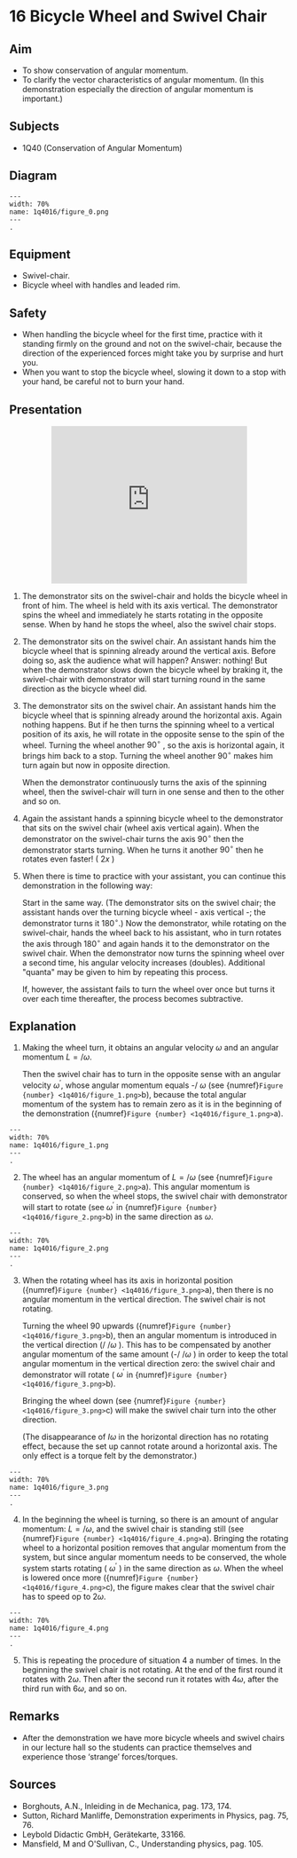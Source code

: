 

# 16 Bicycle Wheel and Swivel Chair 
    
  
## Aim   
 
 *  To show conservation of angular momentum. 
 *  To clarify the vector characteristics of angular momentum. (In this demonstration especially the direction of angular momentum is important.)
   
  
## Subjects   
* 1Q40 (Conservation of Angular Momentum)   

## Diagram
    
```{figure} figures/figure_0.png  
---  
width: 70%  
name: 1q4016/figure_0.png  
---  
. 
```
    
  
## Equipment   
 *  Swivel-chair. 
 *  Bicycle wheel with handles and leaded rim.   
  
## Safety   
 
 *  When handling the bicycle wheel for the first time, practice with it standing firmly on the ground and not on the swivel-chair, because the direction of the experienced forces might take you by surprise and hurt you. 
 *  When you want to stop the bicycle wheel, slowing it down to a stop with your hand, be careful not to burn your hand.
      
  
## Presentation

<div style="display: flex; justify-content: center;">
    <div style="position: relative; width: 70%; height: 0; padding-bottom: 56.25%;">
        <iframe
            src="https://www.youtube.com/embed/enrU1xcXB8o?si=FoEwhBydM4p1t-oD"
            style="position: absolute; top: 0; left: 0; width: 100%; height: 100%;"
            frameborder="0"
            allow="accelerometer; autoplay; clipboard-write; encrypted-media; gyroscope; picture-in-picture"
            allowfullscreen
        ></iframe>
    </div>
</div>

1. The demonstrator sits on the swivel-chair and holds the bicycle wheel in front of him. The wheel is held with its axis vertical. The demonstrator spins the wheel and immediately he starts rotating in the opposite sense. When by hand he stops the wheel, also the swivel chair stops.
2. The demonstrator sits on the swivel chair. An assistant hands him the bicycle wheel that is spinning already around the vertical axis. Before doing so, ask the audience what will happen? Answer: nothing! But when the demonstrator slows down the bicycle wheel by braking it, the swivel-chair with demonstrator will start turning round in the same direction as the bicycle wheel did.
3. The demonstrator sits on the swivel chair. An assistant hands him the bicycle wheel that is spinning already around the horizontal axis. Again nothing happens. But if he then turns the spinning wheel to a vertical position of its axis, he will rotate in the opposite sense to the spin of the wheel. Turning the wheel another $90^\circ$ , so the axis is horizontal again, it brings him back to a stop. Turning the wheel another $90^\circ$ makes him turn again but now in opposite direction.

    When the demonstrator continuously turns the axis of the spinning wheel, then the swivel-chair will turn in one sense and then to the other and so on.

4. Again the assistant hands a spinning bicycle wheel to the demonstrator that sits on the swivel chair (wheel axis vertical again). When the demonstrator on the swivel-chair turns the axis $90^\circ$ then the demonstrator starts turning. When he turns it another $90^\circ$ then he rotates even faster! ( $2 x$ )
5. When there is time to practice with your assistant, you can continue this demonstration in the following way:

    Start in the same way. (The demonstrator sits on the swivel chair; the assistant hands over the turning bicycle wheel - axis vertical -; the demonstrator turns it $180^\circ$.) Now the demonstrator, while rotating on the swivel-chair, hands the wheel back to his assistant, who in turn rotates the axis through $180^\circ$ and again hands it to the demonstrator on the swivel chair. When the demonstrator now turns the spinning wheel over a second time, his angular velocity increases (doubles). Additional "quanta" may be given to him by repeating this process.

    If, however, the assistant fails to turn the wheel over once but turns it over each time thereafter, the process becomes subtractive.     
  
## Explanation   
1. Making the wheel turn, it obtains an angular velocity $\omega$ and an angular momentum $L=/ \omega$.

    Then the swivel chair has to turn in the opposite sense with an angular velocity $\omega^{'}$, whose angular momentum equals -/ $\omega$ (see {numref}`Figure {number} <1q4016/figure_1.png>`b), because the total angular momentum of the system has to remain zero as it is in the beginning of the demonstration ({numref}`Figure {number} <1q4016/figure_1.png>`a).
```{figure} figures/figure_1.png  
---  
width: 70%  
name: 1q4016/figure_1.png  
---  
. 
```


2. The wheel has an angular momentum of $L=/ \omega$ (see {numref}`Figure {number} <1q4016/figure_2.png>`a). This angular momentum is conserved, so when the wheel stops, the swivel chair with demonstrator will start to rotate (see $\omega^{'}$ in {numref}`Figure {number} <1q4016/figure_2.png>`b) in the same direction as $\omega$.
```{figure} figures/figure_2.png  
---  
width: 70%  
name: 1q4016/figure_2.png  
---  
. 
```
3. When the rotating wheel has its axis in horizontal position ({numref}`Figure {number} <1q4016/figure_3.png>`a), then there is no angular momentum in the vertical direction. The swivel chair is not rotating.

    Turning the wheel 90 upwards ({numref}`Figure {number} <1q4016/figure_3.png>`b), then an angular momentum is introduced in the vertical direction (/ $/ \omega$ ). This has to be compensated by another angular momentum of the same amount (-/ $/ \omega$ ) in order to keep the total angular momentum in the vertical direction zero: the swivel chair and demonstrator will rotate ( $\omega^{'}$ in {numref}`Figure {number} <1q4016/figure_3.png>`b).

    Bringing the wheel down (see {numref}`Figure {number} <1q4016/figure_3.png>`c) will make the swivel chair turn into the other direction.

    (The disappearance of $I \omega$ in the horizontal direction has no rotating effect, because the set up cannot rotate around a horizontal axis. The only effect is a torque felt by the demonstrator.)

```{figure} figures/figure_3.png  
---  
width: 70%  
name: 1q4016/figure_3.png  
---  
. 
```
4. In the beginning the wheel is turning, so there is an amount of angular momentum: $L=/ \omega$, and the swivel chair is standing still (see {numref}`Figure {number} <1q4016/figure_4.png>`a). Bringing the rotating wheel to a horizontal position removes that angular momentum from the system, but since angular momentum needs to be conserved, the whole system starts rotating ( $\omega^{'}$ ) in the same direction as $\omega$. When the wheel is lowered once more ({numref}`Figure {number} <1q4016/figure_4.png>`c), the figure makes clear that the swivel chair has to speed op to $2 \omega$.  
```{figure} figures/figure_4.png  
---  
width: 70%  
name: 1q4016/figure_4.png  
---  
. 
```
5. This is repeating the procedure of situation 4 a number of times. In the beginning the swivel chair is not rotating. At the end of the first round it rotates with $2 \omega$. Then after the second run it rotates with $4 \omega$, after the third run with $6 \omega$, and so on.
  
## Remarks
 *  After the demonstration we have more bicycle wheels and swivel chairs in our lecture hall so the students can practice themselves and experience those ‘strange’ forces/torques.   
  
## Sources   
- Borghouts, A.N., Inleiding in de Mechanica, pag. 173, 174.
- Sutton, Richard Manliffe, Demonstration experiments in Physics, pag. 75, 76.
- Leybold Didactic GmbH, Gerätekarte, 33166.
- Mansfield, M and O'Sullivan, C., Understanding physics, pag. 105.

